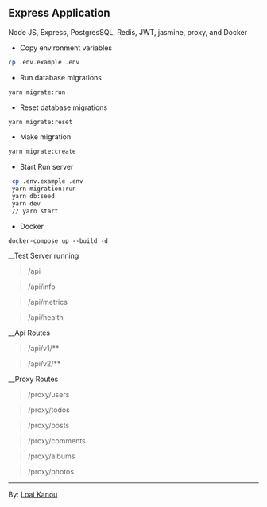 ## Express Application

Node JS, Express, PostgresSQL, Redis, JWT, jasmine, proxy, and Docker

- Copy environment variables
```bash
cp .env.example .env
```

- Run database migrations
```bash
yarn migrate:run
```

- Reset database migrations
```bash
yarn migrate:reset
```

- Make migration
```bash
yarn migrate:create
```

- Start Run server
```bash
 cp .env.example .env
 yarn migration:run
 yarn db:seed
 yarn dev
 // yarn start
```

- Docker
```docker
docker-compose up --build -d
```

__Test Server running
> /api

> /api/info

> /api/metrics

> /api/health

__Api Routes
> /api/v1/**

> /api/v2/**
 
__Proxy Routes
> /proxy/users

> /proxy/todos

> /proxy/posts

> /proxy/comments

> /proxy/albums

> /proxy/photos

---
By: [Loai Kanou](https://github.com/loai-k)
